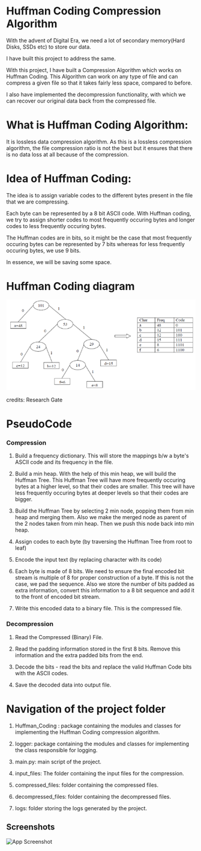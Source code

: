 
# Huffman Coding Compression Algorithm

With the advent of Digital Era, we need a lot of secondary memory(Hard Disks, SSDs etc) to store our
data. 

I have built this project to address the same.

With this project, I have built a Compression Algorithm which works on 
Huffman Coding. This Algorithm can work on any type of file and can compress 
a given file so that it takes fairly less space, compared to before.

I also have implemented the decompression functionality, with which we can recover 
our original data back from the compressed file.


# What is Huffman Coding Algorithm:

It is lossless data compression algorithm. As this is a lossless compression
algorithm, the file compression ratio is not the best but it ensures that there is
no data loss at all because of the compression.

# Idea of Huffman Coding:

The idea is to assign variable codes to the different bytes present in the file that we are compressing.

Each byte can be represented by a 8 bit ASCII code.
With Huffman coding, we try to assign shorter codes to most frequently occuring bytes and longer codes to less
frequently occuring bytes. 

The Huffman codes are in bits, so it might be the case that most frequently occuring bytes can be 
represented by 7 bits whereas for less frequently occuring bytes, we use 9 bits.

In essence, we will be saving some space.

# Huffman Coding diagram

![App Screenshot](screenshots/Huffman-encoding-procedure.png?raw=true)


credits: Research Gate



# PseudoCode

### Compression
1) Build a frequency dictionary. This will store the mappings b/w a byte's ASCII code and its frequency in the file.

2) Build a min heap. With the help of this min heap, we will build the Huffman Tree. This Huffman Tree will have more frequently occuring 
bytes at a higher level, so that their codes are smaller. This tree will have less frequently occuring bytes at deeper levels so that their codes are bigger.

3) Build the Huffman Tree by selecting 2 min node, popping them from min heap and merging them. Also we make the merged node as parent of the 2 nodes taken from min heap. Then we push this node back into min heap.

4) Assign codes to each byte (by traversing the Huffman Tree from root to leaf)

5) Encode the input text (by replacing character with its code)

6) Each byte is made of 8 bits. We need to ensure the final encoded bit stream is multiple of 8 for proper construction of a byte.
If this is not the case, we pad the sequence. Also we store the number of bits padded as extra information, convert this information to a 8 bit sequence and add it to the front of encoded bit stream. 

7) Write this encoded data to a binary file. This is the compressed file.


### Decompression

1) Read the Compressed (Binary) File.

2) Read the padding information stored in the first 8 bits. Remove this information and the extra padded bits from the end.

3) Decode the bits - read the bits and replace the valid Huffman Code bits with the ASCII codes.

4) Save the decoded data into output file.

# Navigation of the project folder

1) Huffman_Coding : package containing the modules and classes for implementing the Huffman Coding compression algorithm.

2) logger: package containing the modules and classes for implementing the class responsible for logging.

3) main.py: main script of the project.

4) input_files: The folder containing the input files for the compression.

5) compressed_files: folder containing the compressed files.

6) decompressed_files: folder containing the decompressed files.

7) logs: folder storing the logs generated by the project.







## Screenshots

![App Screenshot](https://via.placeholder.com/468x300?text=App+Screenshot+Here)

